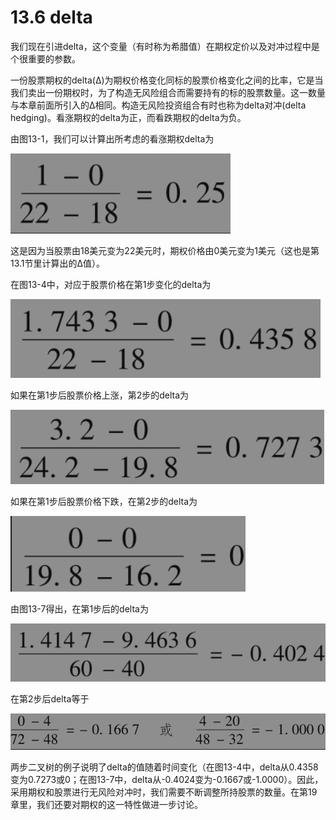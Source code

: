 # 13.6 delta

我们现在引进delta，这个变量（有时称为希腊值）在期权定价以及对冲过程中是个很重要的参数。

一份股票期权的delta(Δ)为期权价格变化同标的股票价格变化之间的比率，它是当我们卖出一份期权时，为了构造无风险组合而需要持有的标的股票数量。这一数量与本章前面所引入的Δ相同。构造无风险投资组合有时也称为delta对冲(delta hedging)。看涨期权的delta为正，而看跌期权的delta为负。

由图13-1，我们可以计算出所考虑的看涨期权delta为

![](images/2024-03-03-10-34-41.png)

这是因为当股票由18美元变为22美元时，期权价格由0美元变为1美元（这也是第13.1节里计算出的Δ值）。

在图13-4中，对应于股票价格在第1步变化的delta为

![](images/2024-03-03-10-35-11.png)

如果在第1步后股票价格上涨，第2步的delta为

![](images/2024-03-03-10-35-44.png)

如果在第1步后股票价格下跌，在第2步的delta为

![](images/2024-03-03-10-36-12.png)

由图13-7得出，在第1步后的delta为

![](images/2024-03-03-10-37-08.png)

在第2步后delta等于

![](images/2024-03-03-10-37-42.png)

两步二叉树的例子说明了delta的值随着时间变化（在图13-4中，delta从0.4358变为0.7273或0；在图13-7中，delta从-0.4024变为-0.1667或-1.0000）。因此，采用期权和股票进行无风险对冲时，我们需要不断调整所持股票的数量。在第19章里，我们还要对期权的这一特性做进一步讨论。
